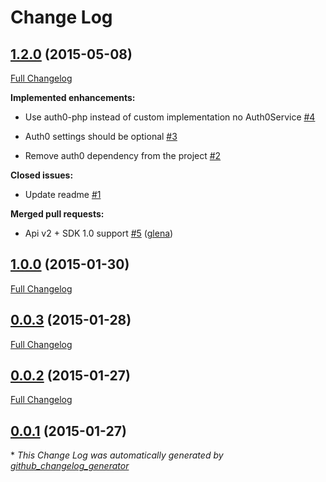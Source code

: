 # Change Log

## [1.2.0](https://github.com/auth0/jwt-auth-bundle/tree/1.2.0) (2015-05-08)

[Full Changelog](https://github.com/auth0/jwt-auth-bundle/compare/1.0.0...1.2.0)

**Implemented enhancements:**

- Use auth0-php instead of custom implementation no Auth0Service [\#4](https://github.com/auth0/jwt-auth-bundle/issues/4)

- Auth0 settings should be optional [\#3](https://github.com/auth0/jwt-auth-bundle/issues/3)

- Remove auth0 dependency from the project [\#2](https://github.com/auth0/jwt-auth-bundle/issues/2)

**Closed issues:**

- Update readme [\#1](https://github.com/auth0/jwt-auth-bundle/issues/1)

**Merged pull requests:**

- Api v2 + SDK 1.0 support [\#5](https://github.com/auth0/jwt-auth-bundle/pull/5) ([glena](https://github.com/glena))

## [1.0.0](https://github.com/auth0/jwt-auth-bundle/tree/1.0.0) (2015-01-30)

[Full Changelog](https://github.com/auth0/jwt-auth-bundle/compare/0.0.3...1.0.0)

## [0.0.3](https://github.com/auth0/jwt-auth-bundle/tree/0.0.3) (2015-01-28)

[Full Changelog](https://github.com/auth0/jwt-auth-bundle/compare/0.0.2...0.0.3)

## [0.0.2](https://github.com/auth0/jwt-auth-bundle/tree/0.0.2) (2015-01-27)

[Full Changelog](https://github.com/auth0/jwt-auth-bundle/compare/0.0.1...0.0.2)

## [0.0.1](https://github.com/auth0/jwt-auth-bundle/tree/0.0.1) (2015-01-27)



\* *This Change Log was automatically generated by [github_changelog_generator](https://github.com/skywinder/Github-Changelog-Generator)*